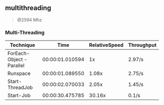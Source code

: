 
multithreading
--------------
> @2594 Mhz


### Multi-Threading


|Technique               |Time           |RelativeSpeed|Throughput|
|------------------------|---------------|-------------|----------|
|ForEach-Object -Parallel|00:00:01.010594|1x           |2.97/s    |
|Runspace                |00:00:01.089550|1.08x        |2.75/s    |
|Start-ThreadJob         |00:00:02.070033|2.05x        |1.45/s    |
|Start-Job               |00:00:30.475785|30.16x       |0.1/s     |





